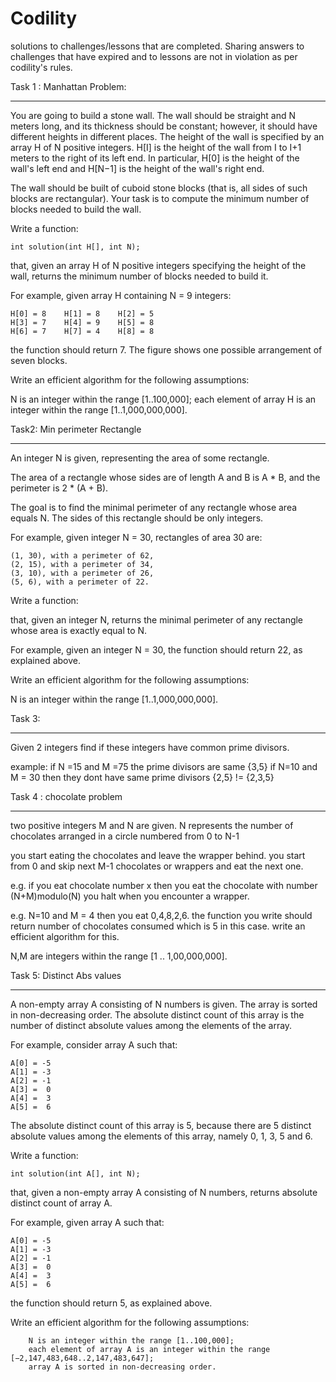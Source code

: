 # Codility
solutions to challenges/lessons that are completed. Sharing answers to challenges that have expired and to lessons are not in violation as per codility's rules. 

Task 1 : Manhattan Problem:
***************************
You are going to build a stone wall. The wall should be straight and N meters long, and its thickness should be constant; however, it should have different heights in different places. The height of the wall is specified by an array H of N positive integers. H[I] is the height of the wall from I to I+1 meters to the right of its left end. In particular, H[0] is the height of the wall's left end and H[N−1] is the height of the wall's right end.

The wall should be built of cuboid stone blocks (that is, all sides of such blocks are rectangular). Your task is to compute the minimum number of blocks needed to build the wall.

Write a function:

    int solution(int H[], int N);

that, given an array H of N positive integers specifying the height of the wall, returns the minimum number of blocks needed to build it.

For example, given array H containing N = 9 integers:

    H[0] = 8    H[1] = 8    H[2] = 5
    H[3] = 7    H[4] = 9    H[5] = 8
    H[6] = 7    H[7] = 4    H[8] = 8  
the function should return 7. The figure shows one possible arrangement of seven blocks.

Write an efficient algorithm for the following assumptions:

N is an integer within the range [1..100,000];
each element of array H is an integer within the range [1..1,000,000,000].

Task2: Min perimeter Rectangle
******************************
An integer N is given, representing the area of some rectangle.

The area of a rectangle whose sides are of length A and B is A * B, and the perimeter is 2 * (A + B).

The goal is to find the minimal perimeter of any rectangle whose area equals N. The sides of this rectangle should be only integers.

For example, given integer N = 30, rectangles of area 30 are:

    (1, 30), with a perimeter of 62,
    (2, 15), with a perimeter of 34,
    (3, 10), with a perimeter of 26,
    (5, 6), with a perimeter of 22.

Write a function:

that, given an integer N, returns the minimal perimeter of any rectangle whose area is exactly equal to N.

For example, given an integer N = 30, the function should return 22, as explained above.

Write an efficient algorithm for the following assumptions:

N is an integer within the range [1..1,000,000,000].

Task 3:
*******
Given 2 integers find if these integers have common prime divisors.

example:
if N =15 and M =75 the prime divisors are same {3,5}
if N=10 and M = 30 then they dont have same prime divisors {2,5} != {2,3,5}

Task 4 : chocolate problem
**************************
two positive integers M and N are given.
N represents the number of chocolates arranged in a circle numbered from 0 to N-1

you start eating the chocolates and leave the wrapper behind. you start from 0 and skip next M-1 chocolates or wrappers and eat the next one.

e.g. if you eat chocolate number x then you eat the chocolate with number (N+M)modulo(N)
you halt when you encounter a wrapper.

e.g. N=10 and M = 4 then you eat 0,4,8,2,6. the function you write should return number of chocolates consumed which is 5 in this case. write an efficient algorithm for this.

N,M are integers within the range [1 .. 1,00,000,000]. 

Task 5: Distinct Abs values
***************************

A non-empty array A consisting of N numbers is given. The array is sorted in non-decreasing order. The absolute distinct count of this array is the number of distinct absolute values among the elements of the array.

For example, consider array A such that:
   
    A[0] = -5
    A[1] = -3
    A[2] = -1
    A[3] =  0
    A[4] =  3
    A[5] =  6

The absolute distinct count of this array is 5, because there are 5 distinct absolute values among the elements of this array, namely 0, 1, 3, 5 and 6.

Write a function:

    int solution(int A[], int N);

that, given a non-empty array A consisting of N numbers, returns absolute distinct count of array A.

For example, given array A such that:

    A[0] = -5
    A[1] = -3
    A[2] = -1
    A[3] =  0
    A[4] =  3
    A[5] =  6

the function should return 5, as explained above.

Write an efficient algorithm for the following assumptions:

        N is an integer within the range [1..100,000];
        each element of array A is an integer within the range [−2,147,483,648..2,147,483,647];
        array A is sorted in non-decreasing order.

